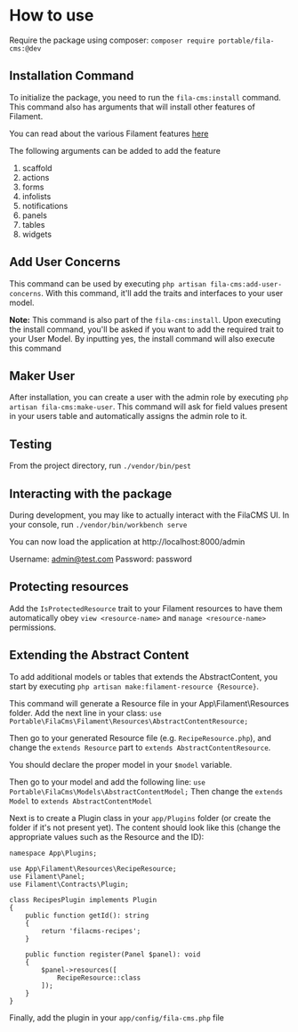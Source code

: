 #

# How to use

Require the package using composer: `composer require portable/fila-cms:@dev`

## Installation Command

To initialize the package, you need to run the `fila-cms:install` command.
This command also has arguments that will install other features of Filament.

You can read about the various Filament features [here](https://filamentphp.com/docs/3.x/panels/installation)

The following arguments can be added to add the feature

1. scaffold
2. actions
3. forms
4. infolists
5. notifications
6. panels
7. tables
8. widgets

## Add User Concerns

This command can be used by executing `php artisan fila-cms:add-user-concerns`.
With this command, it'll add the traits and interfaces to your user model.

**Note:** This command is also part of the `fila-cms:install`.
Upon executing the install command, you'll be asked if you want to add the required trait to your User Model.
By inputting yes, the install command will also execute this command

## Maker User

After installation, you can create a user with the admin role by executing `php artisan fila-cms:make-user`.
This command will ask for field values present in your users table and automatically assigns the admin role to it.

## Testing

From the project directory, run `./vendor/bin/pest`

## Interacting with the package

During development, you may like to actually interact with the FilaCMS UI.  In your console, run
```./vendor/bin/workbench serve```

You can now load the application at http://localhost:8000/admin

Username: admin@test.com
Password: password

## Protecting resources

Add the `IsProtectedResource` trait to your Filament resources to have them automatically obey `view <resource-name>` and `manage <resource-name>` permissions.

## Extending the Abstract Content

To add additional models or tables that extends the AbstractContent, you start by executing `php artisan make:filament-resource {Resource}`.

This command will generate a Resource file in your App\Filament\Resources folder. Add the next line in your class:
`use Portable\FilaCms\Filament\Resources\AbstractContentResource;`

Then go to your generated Resource file (e.g. `RecipeResource.php`), and change the `extends Resource` part to `extends AbstractContentResource`.

You should declare the proper model in your `$model` variable.

Then go to your model and add the following line:
`use Portable\FilaCms\Models\AbstractContentModel;`
Then change the `extends Model` to `extends AbstractContentModel`

Next is to create a Plugin class in your `app/Plugins` folder (or create the folder if it's not present yet). The content should look like this (change the appropriate values such as the Resource and the ID):

~~~
namespace App\Plugins;

use App\Filament\Resources\RecipeResource;
use Filament\Panel;
use Filament\Contracts\Plugin;

class RecipesPlugin implements Plugin
{
    public function getId(): string
    {
        return 'filacms-recipes';
    }

    public function register(Panel $panel): void
    {
        $panel->resources([
            RecipeResource::class
        ]);
    }
}
~~~

Finally, add the plugin in your `app/config/fila-cms.php` file